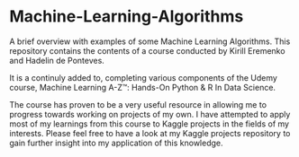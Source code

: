 # Machine-Learning-Algorithms
A brief overview with examples of some Machine Learning Algorithms. This repository contains the contents of a course conducted by Kirill Eremenko and Hadelin de Ponteves.

It is a continuly added to, completing various components of the Udemy course, Machine Learning A-Z™: Hands-On Python & R In Data Science. 

The course has proven to be a very useful resource in allowing me to progress towards working on projects of my own. I have attempted to apply most of my learnings from this course to Kaggle projects in the fields of my interests. 
Please feel free to have a look at my Kaggle projects repository to gain further insight into my application of this knowledge. 
